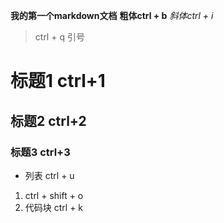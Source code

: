 

**我的第一个markdown文档**
**粗体ctrl + b**
*斜体ctrl + i*
> ctrl + q 引号
# 标题1 ctrl+1 #
## 标题2 ctrl+2 ##
### 标题3 ctrl+3 ###
- 列表 ctrl + u
1.  ctrl + shift + o
2.
    代码块 ctrl + k